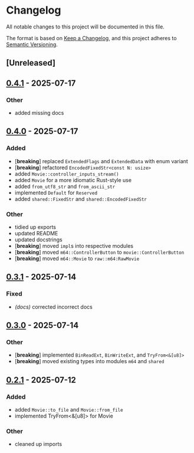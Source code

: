 # Changelog

All notable changes to this project will be documented in this file.

The format is based on [Keep a Changelog](https://keepachangelog.com/en/1.0.0/),
and this project adheres to [Semantic Versioning](https://semver.org/spec/v2.0.0.html).

## [Unreleased]

## [0.4.1](https://github.com/TimeTravelPenguin/m64-movie/compare/v0.4.0...v0.4.1) - 2025-07-17

### Other

- added missing docs

## [0.4.0](https://github.com/TimeTravelPenguin/m64-movie/compare/v0.3.1...v0.4.0) - 2025-07-17

### Added

- [**breaking**] replaced `ExtendedFlags` and `ExtendedData` with enum variant
- [**breaking**] refactored `EncodedFixedStr<const N: usize>`
- added `Movie::controller_inputs_stream()`
- added `Movie` for a more idiomatic Rust-style use
- added `from_utf8_str` and `from_ascii_str`
- implemented `Default` for `Reserved`
- added `shared::FixedStr` and `shared::EncodedFixedStr`

### Other

- tidied up exports
- updated README
- updated docstrings
- [**breaking**] moved `impl`s into respective modules
- [**breaking**] moved `m64::ControllerButton` to `movie::ControllerButton`
- [**breaking**] moved `m64::Movie` to `raw::m64:RawMovie`

## [0.3.1](https://github.com/TimeTravelPenguin/m64-movie/compare/v0.3.0...v0.3.1) - 2025-07-14

### Fixed

- _(docs)_ corrected incorrect docs

## [0.3.0](https://github.com/TimeTravelPenguin/m64-movie/compare/v0.2.1...v0.3.0) - 2025-07-14

### Other

- [**breaking**] implemented `BinReadExt`, `BinWriteExt`, and `TryFrom<&[u8]>`
- [**breaking**] moved existing types into modules `m64` and `shared`

## [0.2.1](https://github.com/TimeTravelPenguin/m64-movie/compare/v0.2.0...v0.2.1) - 2025-07-12

### Added

- added `Movie::to_file` and `Movie::from_file`
- implemented TryFrom<&[u8]> for Movie

### Other

- cleaned up imports
